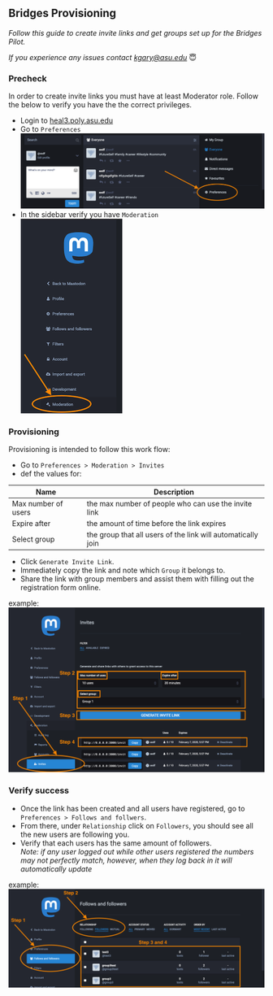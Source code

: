 ## Bridges Provisioning

_Follow this guide to create invite links and get groups set up for the Bridges Pilot._

_If you experience any issues contact [kgary@asu.edu](mailto:kgary@asu.edu)_ 😇

### Precheck

In order to create invite links you must have at least Moderator role. Follow the below to verify you have the the correct privileges. 

* Login to [heal3.poly.asu.edu](https://heal3.poly.asu.edu) 
* Go to `Preferences` ![preferences](./img/preferences_walkthrough.png)
* In the sidebar verify you have `Moderation`\
  ![moderation_tab](./img/moderation_provisioning.png)
  
  
### Provisioning 

Provisioning is intended to follow this work flow:

- Go to `Preferences > Moderation > Invites` 
- def the values for:

| Name  | Description  |   
|---|---|
| Max number of users  | the max number of people who can use the invite link  |
| Expire after | the amount of time before the link expires  |
| Select group | the group that all users of the link will automatically join | 

- Click `Generate Invite Link`.
- Immediately copy the link and note which `Group` it belongs to. 
- Share the link with group members and assist them with filling out the registration form online.

example: ![generate_link](./img/generate_link.png)

### Verify success

- Once the link has been created and all users have registered, go to `Preferences > Follows and follwers`.
- From there, under `Relationship` click on `Followers`, you should see all the new users are following you.
- Verify that each users has the same amount of followers.  
 _Note: if any user logged out while other users registered the numbers may not perfectly match, however, when they log back in it will automatically update_ 

example: ![verify_success](./img/verify_provision.png) 
